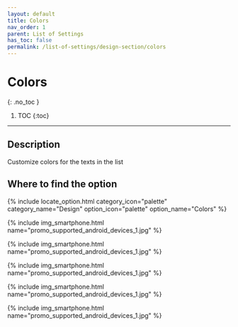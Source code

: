 ```yaml
---
layout: default
title: Colors
nav_order: 1
parent: List of Settings
has_toc: false
permalink: /list-of-settings/design-section/colors
---
```


# Colors
{: .no_toc }

1. TOC
{:toc}

---

## Description
Customize colors for the texts in the list

## Where to find the option
{% include locate_option.html category_icon="palette" category_name="Design" option_icon="palette" option_name="Colors" %}

{% include img_smartphone.html name="promo_supported_android_devices_1.jpg" %}

{% include img_smartphone.html name="promo_supported_android_devices_1.jpg" %}

{% include img_smartphone.html name="promo_supported_android_devices_1.jpg" %}

{% include img_smartphone.html name="promo_supported_android_devices_1.jpg" %}

{% include img_smartphone.html name="promo_supported_android_devices_1.jpg" %}